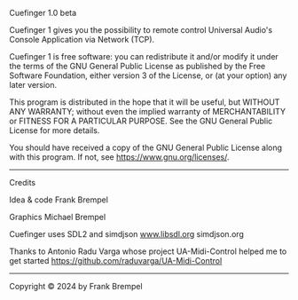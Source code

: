 Cuefinger 1.0 beta

Cuefinger 1 gives you the possibility to remote control Universal Audio's
Console Application via Network (TCP).

Cuefinger 1 is free software: you can redistribute it and/or modify
it under the terms of the GNU General Public License as published by
the Free Software Foundation, either version 3 of the License, or
(at your option) any later version.

This program is distributed in the hope that it will be useful,
but WITHOUT ANY WARRANTY; without even the implied warranty of
MERCHANTABILITY or FITNESS FOR A PARTICULAR PURPOSE.  See the
GNU General Public License for more details.

You should have received a copy of the GNU General Public License
along with this program.  If not, see <https://www.gnu.org/licenses/>.

---

Credits

Idea & code
Frank Brempel

Graphics
Michael Brempel

Cuefinger uses SDL2 and simdjson
www.libsdl.org
simdjson.org

Thanks to
Antonio Radu Varga whose project UA-Midi-Control helped me to get started
https://github.com/raduvarga/UA-Midi-Control

---

Copyright © 2024 by Frank Brempel
